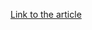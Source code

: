 [Link to the article](https://crowdstrike.com/blog/how-crowdstrike-protects-against-data-wiping-malware/)

